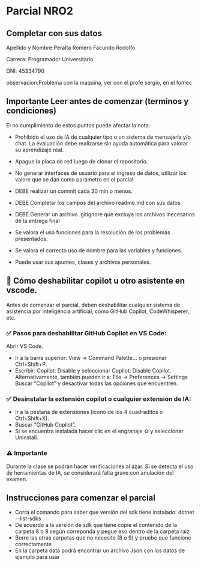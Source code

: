 # Parcial NRO2 

## Completar con sus datos
Apellido y Nombre:Peralta Romero Facundo Rodolfo 

Carrera: Programador Universitario

DNI: 45334790

observacion:Problema con la maquina, ver con el profe sergio, en el fomec
## Importante Leer antes de comenzar (terminos y condiciones)
El no cumplimiento de estos puntos puede afectar la nota: 

- Prohibido el uso de IA de cualquier tipo o un sistema de mensajería y/o chat. La evaluación debe realizarse sin ayuda automática para valorar su aprendizaje real.
- Apague la placa de red luego de clonar el repositorio.
- No generar interfaces de usuario para el ingreso de datos, utilizar los valore que se dan como parámetro en el parcial. 

- DEBE realizar un commit cada 30 min o menos.
- DEBE Completar los campos del archivo readme.md con sus datos
- DEBE Generar un archivo .gitignore que excluya los archivos inecesarios de la entrega final

- Se valora el uso funciones para la resolución de los problemas presentados.
- Se valora el correcto uso de nombre para las variables y funciones. 
- Puede usar sus apuntes, clases y archivos personales.

## 📝 Cómo deshabilitar copilot u otro asistente en vscode.  
Antes de comenzar el parcial, deben deshabilitar cualquier sistema de asistencia por inteligencia artificial, como GitHub Copilot, CodeWhisperer, etc. 

### ✅ Pasos para deshabilitar GitHub Copilot en VS Code:
Abrir VS Code.
- Ir a la barra superior: View → Command Palette... o presionar Ctrl+Shift+P.
- Escribir: Copilot: Disable y seleccionar Copilot: Disable Copilot.
Alternativamente, también pueden ir a: File → Preferences → Settings Buscar “Copilot” y desactivar todas las opciones que encuentren.

### ✅ Desinstalar la extensión copilot o cualquier extensión de IA:
- Ir a la pestaña de extensiones (icono de los 4 cuadraditos o Ctrl+Shift+X).
- Buscar “GitHub Copilot”.
- Si se encuentra instalada hacer clic en el engranaje ⚙ y seleccionar Uninstall.

### ⚠️ Importante
Durante la clase se podrán hacer verificaciones al azar. Si se detecta el uso de herramientas de IA, se considerará falta grave con anulación del examen.

## Instrucciones para comenzar el parcial
- Corra el comando para saber que versión del sdk tiene instalado: dotnet --list-sdks 
- De acuerdo a la versión de sdk que tiene copie el contenido de la carpeta 8 o 9 según correponda y pegue eso dentro de la carpeta raiz
- Borre las otras carpetas que no necesite (8 o 9) y pruebe que funcione correctamente
- En la carpeta data podrá encontrar un archivo Json con los datos de ejemplo para usar  

